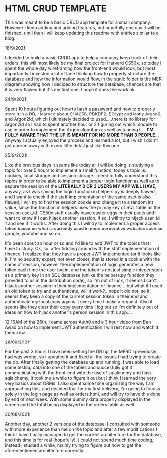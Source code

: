 # HTML CRUD TEMPLATE

This was meant to be a basic CRUD app template for a small company.
However I keep adding and adding features, but hopefully one day it will be finished, until then I will keep updating this readme 
with entries similar to a blog.

18/9/2021:

I decided to build a basic CRUD app to help a company keep track of their orders, this will most likely be my final project for Harvard CS50x, so today I spent the whole day wireframing how the front-end would look, but most importantly I invested a lot of time thinking how to properly structure the database and how the information would flow, in the static folder is the MER diagram showing how I decided to structure the database, chances are that it is very flawed but it's my first one, I hope it does the work ok.


24/9/2021:

Spent 10 hours figuring out how to hash a password and how to properly store it in a DB, I learned about SHA256, PBKDF2, BCrypt and lastly Argon2, and Argon2id, which I ultimately decided to used.....there is no library for Argon2id so I had to spent another hour or 2 figuring out which module to use in order to implement the Argon algorithm as well as tunning it....**I'M FULLY AWARE THAT THE UP IS MEANT FOR NO MORE THAN 3 PEOPLE**... Anyway I actually enjoyed the process and learned a lot, but I wish I didn't get carried away with every little detail just like this one.

25/9/2021:

Like the previous days it seems like today all I will be doing is studying a topic for over 5 hours to implement a small function, today's topic is: cookies, local storage and session storage. I need to fully understand this topics in order to be able to implement a proper login function as well as to secure the session of the **LITERALLY 2 OR 3 USERS MY APP WILL HAVE**, anyway, as I was saying the login function in helpers.py is deeply flawed, and I want to check if the staff implementation of the same pset is also flawed, I will try to find the session cookie and change it to a random int value, since the function in helpers uses the primay key of SQL table as the session user_id. CS50x staff usually leave easter eggs in their psets and I want to know if I can hijack another session, if so, I will try to hijack user_id 1 and see if it works. After doing this I will try to implement a proper access token based on what is currently used in more corporative websites such as google, youtube and so on.

It's been about an hour or so and I'd like to add JWT to the topics that I have to study.
Ok, so, after fiddling around with the staff implementation of finance, I realized that they have a proper JWT implemented (or it looks like it, I'm no security expert, not even close), that is stored in a cookie with the name of session, however thei implementation of login generates a new token each time the user log in, and the token is not just simple integer such as a primary key in an SQL database (unlike the helpers.py function they provided to us in the distribution code), so I'm out of luck, it seems I can't hijack another session in their implementation of finance....but what if I used an old token to try and authenticate, will it work?...nope it did not, so it seems they keep a copy of the current session token in their end and authenticate my local copy agains it every time I make a request. Also it seems like they clear their copy every time I log out so I'm definitely out of ideas on how to hijack another's person session in this app....

12:16AM of the 26th, I came across Auth0 and a 3 hour video from Ben Awad on how to implement JWT authentication I will rest now and watch it tomorrow.

28/09/2021:

For the past 3 hours I have been setting the DB up, the MERD I previously had was wrong, so I updated it and fixed all the issues I had trying to create the db. After finally getting the database up and running, I was able to load some testing data into one of the tables and succesfully got it communicating with the front-end with the use of sqlalchemy and flask-sqlalchemy, it took me a while to figure it out but I think I learned the very very basics about ORMs. I also spent some time organizing the way I am approaching this, and decided that for my first delivery, I'm going to focuss solely in the login page as well as orders.html, and will try to have this done by end of next week. With some dummy data properly displayed in the screen and the total being displayed in the orders table as well.

30/08/2021:

Another day, another 2 versions of the database. I consulted with someone with more experience than me on the topic and after a few modifications I think I have finally managed to get the correct architecture for the database, and this time is for real (hopefully). I could not spend much time coding, instead I studied a while, mainly trying to figure out how to get the aforementioned architecture correctly.

